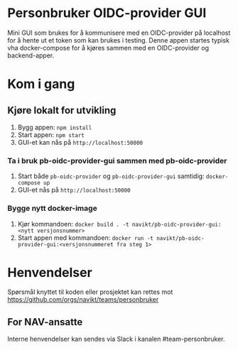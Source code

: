# Personbruker OIDC-provider GUI

Mini GUI som brukes for å kommunisere med en OIDC-provider på localhost for å hente ut et token som kan brukes i testing.
Denne appen startes typisk vha docker-compose for å kjøres sammen med en OIDC-provider og backend-apper.


# Kom i gang

## Kjøre lokalt for utvikling
1. Bygg appen: `npm install`
2. Start appen: `npm start`
3. GUI-et kan nås på `http://localhost:50000`

### Ta i bruk pb-oidc-provider-gui sammen med pb-oidc-provider
1. Start både `pb-oidc-provider` og `pb-oidc-provider-gui` samtidig: `docker-compose up`
2. GUI-et nås på `http://localhost:50000`

### Bygge nytt docker-image
1. Kjør kommandoen: `docker build . -t navikt/pb-oidc-provider-gui:<nytt versjonsnummer>`
2. Start appen med kommandoen: `docker run -t navikt/pb-oidc-provider-gui:<versjonsnummeret fra steg 1>`

# Henvendelser

Spørsmål knyttet til koden eller prosjektet kan rettes mot https://github.com/orgs/navikt/teams/personbruker

## For NAV-ansatte

Interne henvendelser kan sendes via Slack i kanalen #team-personbruker.
